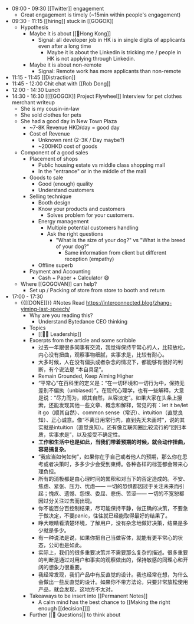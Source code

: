 - 09:00 - 09:30 [[Twitter]] engagement
    - Great engagement is timely (~15min within people's engagement)
- 09:30 - 11:15 [[hiring]] stuck in [[GOGOX]]
    - Hypothesis
        - Maybe it is about [[🏴Hong Kong]]
            - Signal: all developer job in HK is in single digits of applicants even after a long time
                - Maybe it is about the Linkedin is tricking me / people in HK is not applying through Linkedin.
        - Maybe it is about non-remote
            - Signal: Remote work has more applicants than non-remote
- 11:15 - 11:45 [[Distraction]]
- 11:45 - 12:00 Chit chat with [[Rob Dong]]
- 12:00 - 14:30 Lunch
- 14:30 - 16:30 [[[[GOGOX]] Project Flywheel]] Interview for pet clothes merchant writeup
    - She is my cousin-in-law 
    - She sold clothes for pets
    - She had a good day in New Town Plaza
        - ~7-8K Revenue HKD/day = good day
        - Cost of Revenue
            - Unknown rent (2-3K / Day maybe?)
            - ~200HKD cost of goods
    - Component of a good sales
        - Placement of shops
            - Public housing estate vs middle class shopping mall
            - In the "entrance" or in the middle of the mall 
        - Goods to sale
            - Good (enough) quality
            - Understand customers
        - Selling technique
            - Booth design
            - Know your products and customers
                - Solves problem for your customers.
            - Energy management
                - Multiple potential customers handling
                - Ask the right questions
                    - "What is the size of your dog?" vs "What is the breed of your dog?"
                        - Same information from client but different reception (empathy)
            - Offline superb
        - Payment and Accounting
            - Cash + Paper + Calculator 😅
    - Where [[GOGOVAN]] can help?
        - Set up / Packing of store from store to booth and return
- 17:00 - 17:30 
    - {{[[DONE]]}} #Notes Read https://interconnected.blog/zhang-yiming-last-speech/ 
        - Why are you reading this?
            - Understand Bytedance CEO thinking
        - Topics
            - [[☝🏻 Leadership]]
        - Excerpts from the article and some scribble
            - 过去一年跟很多同事有交流，我觉得保持平常心的人，比较放松，内心没有扭曲，观察事物细腻，实事求是，比较有耐心。
            - 大多时候，人在没有偏执或者杂念的情况下，都能够有很好的判断，有个说法是 “本自具足”。
            - Remain Grounded, Keep Aiming Higher
            - “平常心”在百科里的定义是：“在一切环境和一切行为中，保持无差别不偏执（unbiased）”。在现代心理学，也有一些解释，大意是说：“尽力而为，顺其自然，从容淡定”。如果大家在头条上搜索，还能发现其他一些文章、概念和解释，常见的有：let it be/let it go（顺其自然）、common sense（常识）、intuition（直觉良知）、正心诚意。像“不离日用常行内，直到先天未画时”，说的其实就是intuition（直觉良知）。还有像互联网圈比较流行的“回归本质，实事求是”，以及接受不确定性。
            - **工作和生活中也是如此，当我们带着预期的时候，就会动作扭曲，容易搞复杂**。
            - “我应当如何如何”，如果你在乎自己或者他人的预期，那么你在思考或者决策时，多多少少会受到束缚。各种各样的标签都会带来心理负担。
            - 所有的消极都是由心理时间的累积和对当下的否定造成的。不安、焦虑、紧张、压力、忧虑—— 一切的恐惧都因过于关注未来而引起；愧疚、遗憾、怨恨、委屈、悲伤、苦涩—— 一切的不宽恕都因过分关注过去而出现。
            - 你不能百分百控制结果，尽可能保持平静，做正确的决策，不要急于做决定，不要panic，往往就已经能取得最好的结果了。
            - 睁大眼睛看清楚环境，了解用户，没有杂念地做好决策，结果是多少就是多少。
            - 有一种说法是说，如果你把自己当做客体，就能有更平常心的状态，公司也是如此。
            - 实际上，我们的很多重要决策并不需要那么复杂的描述。很多重要的判断是通过对用户和事实的观察做出的，保持敏感的同理心和开阔的想象力很重要。
            - 我经常发现，我们产品中有反直觉的设计。我也经常在想，为什么会做出一些反直觉的设计。如果你不带方法论，只要非常放松使用产品，就会发现，这地方不太对。
        - Takeaways to be insert into [[Permanent Notes]]
            - A calm mind has the best chance to [[Making the right enough [[decision]]]]
        - Further [[🤔 Questions]] to think about
